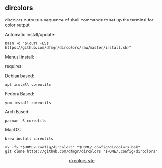 ## dircolors  
  
dircolors outputs a sequence of shell commands to set up the terminal for color output  
  
Automatic install/update:

```shell
bash -c "$(curl -LSs https://github.com/dfmgr/dircolors/raw/master/install.sh)"
```

Manual install:
  
requires:

Debian based:

```shell
apt install coreutils
```  

Fedora Based:

```shell
yum install coreutils
```  

Arch Based:

```shell
pacman -S coreutils
```  

MacOS:  

```shell
brew install coreutils
```
  
```shell
mv -fv "$HOME/.config/dircolors" "$HOME/.config/dircolors.bak"
git clone https://github.com/dfmgr/dircolors "$HOME/.config/dircolors"
```
  
<p align=center>
  <a href="https://www.gnu.org/software/coreutils/manual/html_node/dircolors-invocation.html" target="_blank" rel="noopener noreferrer">dircolors site</a>
</p>  

